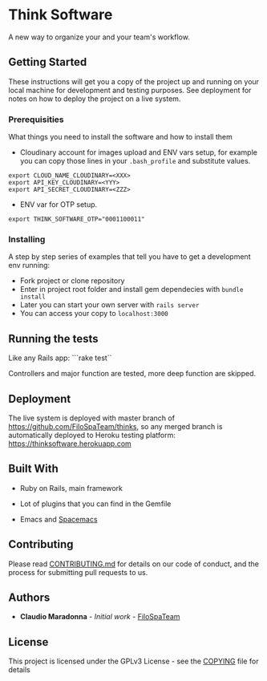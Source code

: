 # Think Software

A new way to organize your and your team's workflow.

## Getting Started

These instructions will get you a copy of the project up and running on your local machine for development and testing purposes. See deployment for notes on how to deploy the project on a live system.

### Prerequisities

What things you need to install the software and how to install them

* Cloudinary account for images upload and ENV vars setup, for example you can copy those lines in your ```.bash_profile``` and substitute values. 
```
export CLOUD_NAME_CLOUDINARY=<XXX>
export API_KEY_CLOUDINARY=<YYY>
export API_SECRET_CLOUDINARY=<ZZZ>
```

* ENV var for OTP setup.
```
export THINK_SOFTWARE_OTP="0001100011"
```

### Installing

A step by step series of examples that tell you have to get a development env running:
* Fork project or clone repository
* Enter in project root folder and install gem dependecies with ```bundle install```
* Later you can start your own server with ```rails server```
* You can access your copy to ```localhost:3000```


## Running the tests

Like any Rails app: ```rake test``

Controllers and major function are tested, more deep function are skipped.


## Deployment

The live system is deployed with master branch of https://github.com/FiloSpaTeam/thinks, so any merged branch is automatically deployed to Heroku testing platform: https://thinksoftware.herokuapp.com

## Built With

* Ruby on Rails, main framework
* Lot of plugins that you can find in the Gemfile

* Emacs and [Spacemacs](https://github.com/syl20bnr/spacemacs)

## Contributing

Please read [CONTRIBUTING.md](CONTRIBUTING.md) for details on our code of conduct, and the process for submitting pull requests to us.


## Authors

* **Claudio Maradonna** - *Initial work* - [FiloSpaTeam](https://github.com/FiloSpaTeam)


## License

This project is licensed under the GPLv3 License - see the [COPYING](COPYING) file for details
